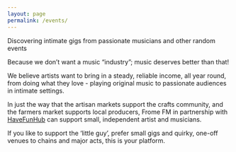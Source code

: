 ```yaml
---
layout: page
permalink: /events/
---
```

 Discovering intimate gigs from passionate musicians and other random events


Because we don’t want a music “industry”; music deserves better than that!

We believe artists want to bring in a steady, reliable income, all year round, from doing what they love - playing original music to passionate audiences in intimate settings.

In just the way that the artisan markets support the crafts community, and the farmers market supports local producers, Frome FM in partnership with [HaveFunHub](https://havefunhub.com) can support small, independent artist and musicians.

If you like to support the ‘little guy’, prefer small gigs and quirky, one-off venues to chains and major acts, this is your platform. 
